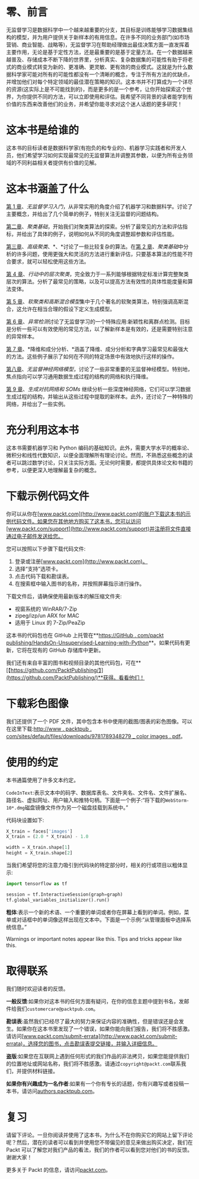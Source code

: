 # 零、前言

无监督学习是数据科学中一个越来越重要的分支，其目标是训练能够学习数据集结构的模型，并为用户提供关于新样本的有用信息。在许多不同的业务部门(如市场营销、商业智能、战略等)，无监督学习在帮助经理做出最佳决策方面一直发挥着主要作用，无论是基于定性方法，还是最重要的是基于定量方法。在一个数据越来越普及、存储成本不断下降的世界里，分析真实、复杂数据集的可能性有助于将老式的商业模式转变为新的、更准确、更灵敏、更有效的商业模式。这就是为什么数据科学家可能对所有的可能性都没有一个清晰的概念，专注于所有方法的优缺点，并增加他们对每个特定领域的最佳潜在策略的知识。这本书并不打算成为一个详尽的资源(这实际上是不可能找到的)，而是更多的是一个参考，让你开始探索这个世界，为你提供不同的方法，可以立即使用和评估。我希望不同背景的读者能学到有价值的东西来改善他们的业务，并希望你能寻求对这个迷人话题的更多研究！

# 这本书是给谁的

这本书的目标读者是数据科学家(有抱负的和专业的)、机器学习实践者和开发人员，他们希望学习如何实现最常见的无监督算法并调整其参数，以便为所有业务领域的不同利益相关者提供有价值的见解。

# 这本书涵盖了什么

[第 1 章](01.html)、*无监督学习入门*，从非常实用的角度介绍了机器学习和数据科学。讨论了主要概念，并给出了几个简单的例子，特别关注无监督的问题结构。

[第二章](02.html)、*聚类基础*，开始我们对聚类算法的探索。分析了最常见的方法和评估指标，并给出了具体的例子，说明如何从不同的角度调整超参数和评估性能。

[第三章](03.html)、*高级聚类*、*、*讨论了一些比较复杂的算法。在[第 2 章](02.html)、*聚类基础*中分析的许多问题，使用更强大和灵活的方法进行重新评估，只要基本算法的性能不符合要求，就可以轻松使用这些方法。

[第 4 章](04.html)、*行动中的层次聚类*，完全致力于一系列能够根据特定标准计算完整聚类层次的算法。分析了最常见的策略，以及可以提高方法有效性的具体性能度量和算法变体。

[第 5 章](05.html)、*软聚类和高斯混合模型*集中于几个著名的软聚类算法，特别强调高斯混合，这允许在相当合理的假设下定义生成模型。

[第 6 章](06.html)、*异常检测*讨论了无监督学习的一个特殊应用:新颖性和离群点检测。目标是分析一些可以有效使用的常见方法，以了解新样本是有效的，还是需要特别注意的异常样本。

[第 7 章](07.html)、*降维和成分分析、*涵盖了降维、成分分析和字典学习最常见和最强大的方法。这些例子展示了如何在不同的特定场景中有效地执行这样的操作。

[第八章](08.html)、*无监督神经网络模型*，讨论了一些非常重要的无监督神经模型。特别地，焦点指向可以学习通用数据生成过程的结构的网络和执行降维。

[第 9 章](09.html)、*生成对抗网络和 SOMs* 继续分析一些深度神经网络，它们可以学习数据生成过程的结构，并输出从这些过程中提取的新样本。此外，还讨论了一种特殊的网络，并给出了一些实例。

# 充分利用这本书

这本书需要机器学习和 Python 编码的基础知识。此外，需要大学水平的概率论、微积分和线性代数知识，以便全面理解所有理论讨论。然而，不熟悉这些概念的读者可以跳过数学讨论，只关注实际方面。无论何时需要，都提供具体论文和书籍的参考，以便更深入地理解最复杂的概念。

# 下载示例代码文件

你可以从你在[www.packt.com](http://www.packt.com)的账户下载这本书的示例代码文件。如果您在其他地方购买了这本书，您可以访问[www.packt.com/support](http://www.packt.com/support)并注册将文件直接通过电子邮件发送给您。

您可以按照以下步骤下载代码文件:

1.  登录或注册[www.packt.com](http://www.packt.com)。
2.  选择“支持”选项卡。
3.  点击代码下载和勘误表。
4.  在搜索框中输入图书的名称，并按照屏幕指示进行操作。

下载文件后，请确保使用最新版本的解压缩文件夹:

*   视窗系统的 WinRAR/7-Zip
*   zipeg/izp/un ARX for MAC
*   适用于 Linux 的 7-Zip/PeaZip

这本书的代码包也在 GitHub 上托管在**[https://GitHub . com/packt publishing/HandsOn-Unsupervised-Learning-with-Python](https://github.com/PacktPublishing/HandsOn-Unsupervised-Learning-with-Python)**。如果代码有更新，它将在现有的 GitHub 存储库中更新。

我们还有来自丰富的图书和视频目录的其他代码包，可在**[【https://github.com/PacktPublishing/】](https://github.com/PacktPublishing/)**获得。看看他们！

# 下载彩色图像

我们还提供了一个 PDF 文件，其中包含本书中使用的截图/图表的彩色图像。可以在这里下载:[http://www . packtpub . com/sites/default/files/downloads/9781789348279 _ color images . pdf](http://www.packtpub.com/sites/default/files/downloads/Bookname_ColorImages.pdf)。

# 使用的约定

本书通篇使用了许多文本约定。

`CodeInText`:表示文本中的码字、数据库表名、文件夹名、文件名、文件扩展名、路径名、虚拟网址、用户输入和推特句柄。下面是一个例子:“将下载的`WebStorm-10*.dmg`磁盘镜像文件作为另一个磁盘挂载到系统中。”

代码块设置如下:

```py
X_train = faces['images']
X_train = (2.0 * X_train) - 1.0

width = X_train.shape[1]
height = X_train.shape[2]
```

当我们希望将您的注意力吸引到代码块的特定部分时，相关的行或项目以粗体显示:

```py
import tensorflow as tf

session = tf.InteractiveSession(graph=graph)
tf.global_variables_initializer().run()
```

**粗体**:表示一个新的术语、一个重要的单词或者你在屏幕上看到的单词。例如，菜单或对话框中的单词像这样出现在文本中。下面是一个示例:“从管理面板中选择系统信息。”

Warnings or important notes appear like this. Tips and tricks appear like this.

# 取得联系

我们随时欢迎读者的反馈。

**一般反馈**:如果你对这本书的任何方面有疑问，在你的信息主题中提到书名，发邮件给我们`customercare@packtpub.com`。

**勘误表**:虽然我们已经尽了最大的努力来保证内容的准确性，但是错误还是会发生。如果你在这本书里发现了一个错误，如果你能向我们报告，我们将不胜感激。请访问[www.packt.com/submit-errata](http://www.packt.com/submit-errata)，选择您的图书，点击勘误表提交链接，并输入详细信息。

**盗版**:如果您在互联网上遇到任何形式的我们作品的非法拷贝，如果您能提供我们的位置地址或网站名称，我们将不胜感激。请通过`copyright@packt.com`联系我们，并提供材料链接。

**如果你有兴趣成为一名作者**:如果有一个你有专长的话题，你有兴趣写或者投稿一本书，请访问[authors.packtpub.com](http://authors.packtpub.com/)。

# 复习

请留下评论。一旦你阅读并使用了这本书，为什么不在你购买它的网站上留下评论呢？然后，潜在的读者可以看到并使用您不带偏见的意见来做出购买决定，我们在 Packt 可以了解您对我们产品的看法，我们的作者可以看到您对他们的书的反馈。谢谢大家！

更多关于 Packt 的信息，请访问[packt.com](http://www.packt.com/)。